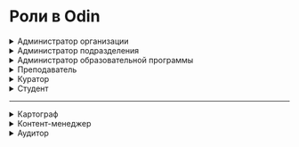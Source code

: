 # Роли в Odin

<details>

<summary>Администратор организации</summary>

Доступ ко всем данным по своей организации. Добавление и редактирование:

* подразделений,
* образовательных программ,
* дисциплин, активностей,
* материалов библиотек,
* потоков и групп студентов;

Назначение/удаление ролей для:

* администраторов любого уровня;
* преподавателей;
* кураторов.

Редактирование материалов библиотек возможно в случае, если автор материала разрешит его редактирование.

[Подробнее о назначении роли](../instrukcii-po-rabote/dlya-administratorov/kak-naznachit-administratora-..md)

</details>

<details>

<summary>Администратор подразделения</summary>

Имеет доступ ко всем данным по своему подразделению. Добавление и редактирование:

* образовательных программ,
* дисциплин,
* активностей,
* материалов библиотек,
* потоков и групп студентов.

Назначение/удаление ролей для:

* администраторов любого подразделения и образовательной программы;
* преподавателей;
* кураторов.

Редактирование материалов библиотек возможно в случае, если автор материала разрешит его редактирование.

[Подробнее о назначении роли](../instrukcii-po-rabote/dlya-administratorov/kak-naznachit-administratora-..md)

</details>

<details>

<summary>Администратор образовательной программы</summary>

Имеет доступ к своей образовательной программе (добавление и редактирование дисциплин, активностей, шаблонов, материалов библиотек, прикрепление преподавателей к соответствующим дисциплинам, потоков и групп студентов)\
Имеет доступ ко всем данным своей образовательной программы. Добавление и редактирование:

* дисциплин,
* активностей,
* материалов библиотек,
* потоков и групп студентов.

Назначение/удаление ролей для:

* администраторов любого подразделения и образовательной программы;
* преподавателей;
* кураторов.

Редактирование материалов библиотек возможно в случае, если автор материала разрешит его редактирование.

[Подробнее о назначении роли](../instrukcii-po-rabote/dlya-administratorov/kak-naznachit-administratora-..md)

</details>

<details>

<summary>Преподаватель</summary>

Имеет возможности, необходимые для проведения обучения. Добавление и редактирование [активностей](../struktura/aktivnosti/), материалов библиотек, выставление оценок, проверка [заданий](../struktura/aktivnosti/zadanie/) (доступно только для этой роли). Преподаватель имеет доступ к той информации, к каким дисциплинам и активностям он прикреплен как преподаватель.

[Подробнее о назначении роли](../instrukcii-po-rabote/dlya-administratorov/kak-naznachit-administratora-..md)

</details>

<details>

<summary>Куратор</summary>

Имеет доступ к просмотру программы, дисциплины, расписания, может редактировать активности, модерировать чаты (добавлена возможность удалять/закреплять сообщения в чате), отправлять уведомления в Odin студентам групп, к которым прикреплен. Кураторам рекомендуется ознакокомится с разделом "[Для кураторов](../instrukcii-po-rabote/kuratory/)".

[Подробнее о назначении роли](../instrukcii-po-rabote/kuratory/naznachenie-roli.md)

</details>

<details>

<summary>Студент</summary>

Это пользователь, обучающийся по программе магистратуры/бакалавриата или на программах дополнительного образования, имеет возможность проходить активности в линейных дисциплинах и в дисциплинах с индивидуальными образовательными траектория. Ему доступны все материалы, предназначенные для обучения. Студент может выполнять задания, отправлять их на проверку, получать комментарий и оценку. Проставлять собственную оценку материалам и образовательным активностям. Общаться в чате с преподавателем или другими пользователями системы.

</details>

***

<details>

<summary>Картограф</summary>

Ответственный за редактирование карты знаний. (Карта знаний - это все компетенции, навыки и темы, организованные в древовидную структуру. Общее название для компетенций, навыков, тем - тег знаний. Некоторые карты знаний основаны на компетенциях ФГОС. Другие карты - тематические. С помощью карт знаний можно маркировать ваш контент: каждый материал в соответсвии с отметкой может относиться к определенной теме или быть направлен на развитие определенного навыка. Материал может быть отмечен сразу несколькими тегами знаний. Тогда этот материал может быть найден в нескольких картах знаний.)

Роль назначается администраторами сиситемы.

</details>

<details>

<summary>Контент-менеджер</summary>

Добавляет материалы в любые библиотеки организации, кроме личных. Может указать несколько авторов для материалов (это позволит в дальнейшем редактировать материалы не только контент-менеджеру, но и другому автору). Автор может выложить материалы на Биржу.

Назначить контент-менеджера может администратор организации на странице редактирования организации.

</details>

<details>

<summary>Аудитор</summary>

Имеет доступ только на просмотр всех данных, хранящихся в системе, без возможности редактирования/удаления информации.

Аудитора можно назначить на организацию в целом или только на отдельное подразделение организации.\
Аудиторы чаще всего назначаются администраторами системы.

</details>
